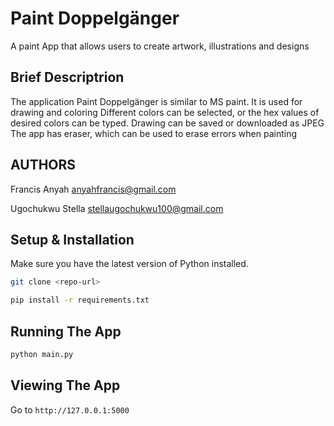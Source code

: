 # Paint Doppelgänger
A paint App that allows users to create artwork, illustrations and designs

## Brief Descriptrion
The application Paint Doppelgänger is similar to MS paint.
It is used for drawing and coloring
Different colors can be selected, or the hex values of desired colors can be typed.
Drawing can be saved or downloaded as JPEG
The app has eraser, which can be used to erase errors when painting

## AUTHORS
Francis Anyah anyahfrancis@gmail.com

Ugochukwu Stella stellaugochukwu100@gmail.com

## Setup & Installation
Make sure you have the latest version of Python installed.

```bash
git clone <repo-url>
```

```bash
pip install -r requirements.txt
```

## Running The App

```bash
python main.py
```

## Viewing The App

Go to `http://127.0.0.1:5000`

